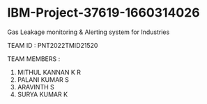 # IBM-Project-37619-1660314026
Gas Leakage monitoring &amp; Alerting system for Industries

TEAM ID : PNT2022TMID21520

TEAM MEMBERS :
1. MITHUL KANNAN K R
2. PALANI KUMAR S
3. ARAVINTH S
4. SURYA KUMAR K
